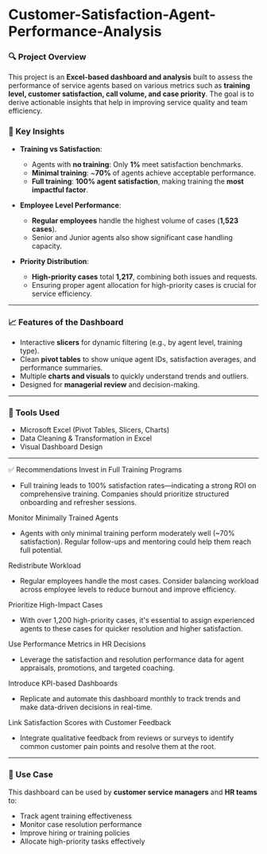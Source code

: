 # Customer-Satisfaction-Agent-Performance-Analysis
### 🔍 Project Overview

This project is an **Excel-based dashboard and analysis** built to assess the performance of service agents based on various metrics such as **training level, customer satisfaction, call volume, and case priority**. The goal is to derive actionable insights that help in improving service quality and team efficiency.

### 📌 Key Insights

* **Training vs Satisfaction**:

  * Agents with **no training**: Only **1%** meet satisfaction benchmarks.
  * **Minimal training**: \~**70%** of agents achieve acceptable performance.
  * **Full training**: **100% agent satisfaction**, making training the **most impactful factor**.

* **Employee Level Performance**:

  * **Regular employees** handle the highest volume of cases (**1,523 cases**).
  * Senior and Junior agents also show significant case handling capacity.

* **Priority Distribution**:

  * **High-priority cases** total **1,217**, combining both issues and requests.
  * Ensuring proper agent allocation for high-priority cases is crucial for service efficiency.

---

### 📈 Features of the Dashboard

* Interactive **slicers** for dynamic filtering (e.g., by agent level, training type).
* Clean **pivot tables** to show unique agent IDs, satisfaction averages, and performance summaries.
* Multiple **charts and visuals** to quickly understand trends and outliers.
* Designed for **managerial review** and decision-making.

---

### 🧠 Tools Used

* Microsoft Excel (Pivot Tables, Slicers, Charts)
* Data Cleaning & Transformation in Excel
* Visual Dashboard Design

---
✅ Recommendations
Invest in Full Training Programs
* Full training leads to 100% satisfaction rates—indicating a strong ROI on comprehensive training. Companies should prioritize structured onboarding and refresher sessions.

Monitor Minimally Trained Agents
* Agents with only minimal training perform moderately well (~70% satisfaction). Regular follow-ups and mentoring could help them reach full potential.

Redistribute Workload
* Regular employees handle the most cases. Consider balancing workload across employee levels to reduce burnout and improve efficiency.

Prioritize High-Impact Cases
* With over 1,200 high-priority cases, it's essential to assign experienced agents to these cases for quicker resolution and higher satisfaction.

Use Performance Metrics in HR Decisions
* Leverage the satisfaction and resolution performance data for agent appraisals, promotions, and targeted coaching.

Introduce KPI-based Dashboards
* Replicate and automate this dashboard monthly to track trends and make data-driven decisions in real-time.

Link Satisfaction Scores with Customer Feedback
* Integrate qualitative feedback from reviews or surveys to identify common customer pain points and resolve them at the root.

-----

### 📌 Use Case

This dashboard can be used by **customer service managers** and **HR teams** to:

* Track agent training effectiveness
* Monitor case resolution performance
* Improve hiring or training policies
* Allocate high-priority tasks effectively

 
